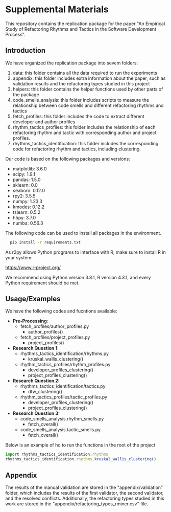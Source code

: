 
# Supplemental Materials

This repository contains the replication package for the paper "An Empirical Study of Refactoring Rhythms and Tactics in the Software Development Process".


## Introduction



We have organized the replication package into sevem folders:

1. data: this folder contains all the data required to run the experiments
2. appendix: this folder includes extra information about the paper, such as validation results and the refactoring types studied in this project
3. helpers: this folder contains the helper functions used by other parts of the package
4. code_smells_analysis: this folder includes scripts to measure the relationship between code smells and different refactoring rhythms and tactics
5. fetch_profiles: this folder includes the code to extract different developer and author profiles
6. rhythm_tactics_profiles: this folder includes the relationship of each refactoring rhythm and tactic with corresponding author and project profiles.
7. rhythms_tactics_identification: this folder includes the corresponding code for refactoring rhythm and tactics, including clustering.


Our code is based on the following packages and versions:
- matplotlib: 3.6.0
- scipy: 1.9.1
- pandas: 1.5.0
- sklearn: 0.0
- seaborn: 0.12.0
- rpy2: 3.5.5
- numpy: 1.23.3
- kmodes: 0.12.2
- tslearn: 0.5.2
- h5py: 3.7.0
- numba: 0.56.3

The following code can be used to install all packages in the environment.
```bash
  pip install -r requirements.txt
```

As r2py allows Python programs to interface with R, make sure to install R in your system:

https://www.r-project.org/


We recommend using Python version 3.8.1, R version 4.3.1, and every Python requirement should be met.

    
## Usage/Examples

We have the following codes and fucntions available:
- **Pre-Processing**:
    - fetch_profiles/author_profiles.py
        - author_profiles()
    - fetch_profiles/project_profiles.py
        - project_profiles()
- **Research Question 1**:
    - rhythms_tactics_identification/rhythms.py
        - kruskal_wallis_clustering()
    - rhythm_tactics_profiles/rhythm_profiles.py
        - developer_profiles_clustering()
        - project_profiles_clustering()
- **Research Question 2:**
    - rhythms_tactics_identification/tactics.py
        - dtw_clustering()
    - rhythm_tactics_profiles/tactic_profiles.py
        - developer_profiles_clustering()
        - project_profiles_clustering()
- **Research Question 3:**
    - code_smells_analysis.rhythm_smells.py
        - fetch_overall()
    - code_smells_analysis.tactic_smells.py
        - fetch_overall()

Below is an example of ho to run the functions in the root of the project
```javascript
import rhythms_tactics_identification.rhythms
rhythms_tactics_identification.rhythms.kruskal_wallis_clustering()
```


## Appendix

The results of the manual validation are stored in the "appendix/validation" folder, which includes the results of the first validator, the second validator, and the resolved conflicts. Additionally, the refactoring types studied in this work are stored in the "appendix/refactoring_types_rminer.csv" file.



